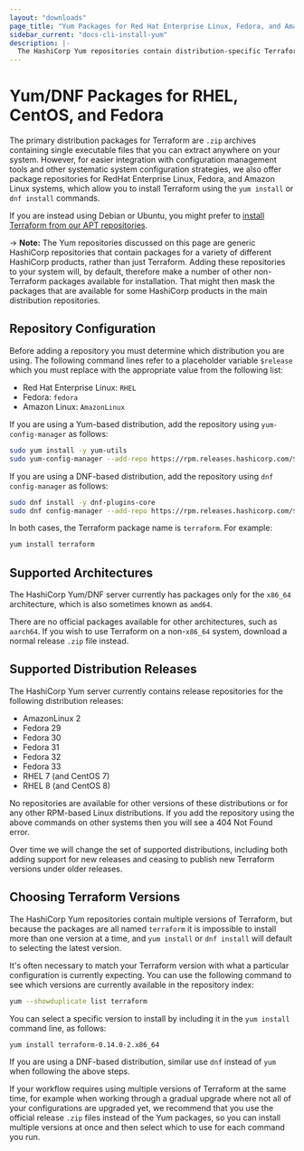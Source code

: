 ```yaml
---
layout: "downloads"
page_title: "Yum Packages for Red Hat Enterprise Linux, Fedora, and Amazon Linux"
sidebar_current: "docs-cli-install-yum"
description: |-
  The HashiCorp Yum repositories contain distribution-specific Terraform packages for Red Hat Enterprise Linux, Fedora, and Amazon Linux systems.
---
```


# Yum/DNF Packages for RHEL, CentOS, and Fedora

The primary distribution packages for Terraform are `.zip` archives containing
single executable files that you can extract anywhere on your system. However,
for easier integration with configuration management tools and other systematic
system configuration strategies, we also offer package repositories for
RedHat Enterprise Linux, Fedora, and Amazon Linux systems, which allow you to
install Terraform using the `yum install` or `dnf install` commands.

If you are instead using Debian or Ubuntu, you
might prefer to [install Terraform from our APT repositories](apt.html).

-> **Note:** The Yum repositories discussed on this page are generic HashiCorp
repositories that contain packages for a variety of different HashiCorp
products, rather than just Terraform. Adding these repositories to your
system will, by default, therefore make a number of other non-Terraform
packages available for installation. That might then mask the packages that are
available for some HashiCorp products in the main distribution repositories.

## Repository Configuration

Before adding a repository you must determine which distribution you are using.
The following command lines refer to a placeholder variable `$release` which
you must replace with the appropriate value from the following list:

* Red Hat Enterprise Linux: `RHEL`
* Fedora: `fedora`
* Amazon Linux: `AmazonLinux`

If you are using a Yum-based distribution, add the repository using
`yum-config-manager` as follows:

```bash
sudo yum install -y yum-utils
sudo yum-config-manager --add-repo https://rpm.releases.hashicorp.com/$release/hashicorp.repo
```

If you are using a DNF-based distribution, add the repository using
`dnf config-manager` as follows:

```bash
sudo dnf install -y dnf-plugins-core
sudo dnf config-manager --add-repo https://rpm.releases.hashicorp.com/$release/hashicorp.repo
```

In both cases, the Terraform package name is `terraform`. For example:

```bash
yum install terraform
```

## Supported Architectures

The HashiCorp Yum/DNF server currently has packages only for the `x86_64`
architecture, which is also sometimes known as `amd64`.

There are no official packages available for other architectures, such as
`aarch64`. If you wish to use Terraform on a non-`x86_64` system, download a
normal release `.zip` file instead.

## Supported Distribution Releases

The HashiCorp Yum server currently contains release repositories for the
following distribution releases:

* AmazonLinux 2
* Fedora 29
* Fedora 30
* Fedora 31
* Fedora 32
* Fedora 33
* RHEL 7 (and CentOS 7)
* RHEL 8 (and CentOS 8)

No repositories are available for other versions of these distributions or for
any other RPM-based Linux distributions. If you add the repository using
the above commands on other systems then you will see a 404 Not Found error.

Over time we will change the set of supported distributions, including both
adding support for new releases and ceasing to publish new Terraform versions
under older releases.

## Choosing Terraform Versions

The HashiCorp Yum repositories contain multiple versions of Terraform, but
because the packages are all named `terraform` it is impossible to install
more than one version at a time, and `yum install` or `dnf install` will
default to selecting the latest version.

It's often necessary to match your Terraform version with what a particular
configuration is currently expecting. You can use the following command to
see which versions are currently available in the repository index:

```bash
yum --showduplicate list terraform
```

You can select a specific version to install by including it in the
`yum install` command line, as follows:

```bash
yum install terraform-0.14.0-2.x86_64
```

If you are using a DNF-based distribution, similar use `dnf` instead of `yum`
when following the above steps.

If your workflow requires using multiple versions of Terraform at the same
time, for example when working through a gradual upgrade where not all
of your configurations are upgraded yet, we recommend that you use the
official release `.zip` files instead of the Yum packages, so you can install
multiple versions at once and then select which to use for each command you
run.
